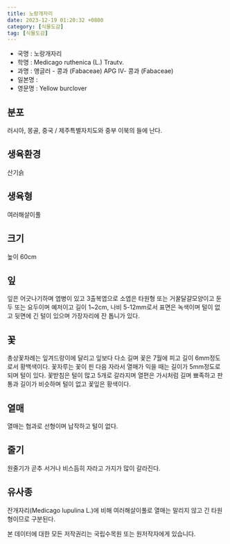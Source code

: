 ```yaml
---
title: 노랑개자리
date: 2023-12-19 01:20:32 +0800
category: [식물도감]
tag: [식물도감]
---
```




- 국명 : 노랑개자리
- 학명 : Medicago ruthenica (L.) Trautv.
- 과명 : 앵글러 - 콩과 (Fabaceae) APG Ⅳ- 콩과 (Fabaceae)
- 일본명 : 
- 영문명 : Yellow burclover


## 분포
러시아, 몽골, 중국 / 제주특별자치도와 중부 이북의 들에 난다.
## 생육환경
산기슭
## 생육형
여러해살이풀 
## 크기
높이 60cm
## 잎
잎은 어긋나기하며 엽병이 있고 3출복엽으로 소엽은 타원형 또는 거꿀달걀모양이고 둔두 또는 요두이며 예저이고 길이 1~2cm, 나비 5-12mm로서 표면은 녹색이며 털이 없고 뒷면에 긴 털이 있으며 가장자리에 잔 톱니가 있다.
## 꽃
총상꽃차례는 잎겨드랑이에 달리고 잎보다 다소 길며 꽃은 7월에 피고 길이 6mm정도로서 황백색이다. 꽃자루는 꽃이 핀 다음 자라서 열매가 익을 때는 길이가 5mm정도로 되며 털이 있다. 꽃받침은 털이 많고 5개로 갈라지며 열편은 가시처럼 길며 뾰족하고 판통과 길이가 비슷하며 털이 없고 꽃잎은 황색이다.
## 열매
열매는 협과로 선형이며 납작하고 털이 없다.
## 줄기
원줄기가 곧추 서거나 비스듬히 자라고 가지가 많이 갈라진다.
## 유사종
잔개자리(Medicago lupulina L.)에 비해 여러해살이풀로 열매는 말리지 않고 긴 타원형이므로 구분된다.






본 데이터에 대한 모든 저작권리는 국립수목원 또는 원저작자에게 있습니다.
